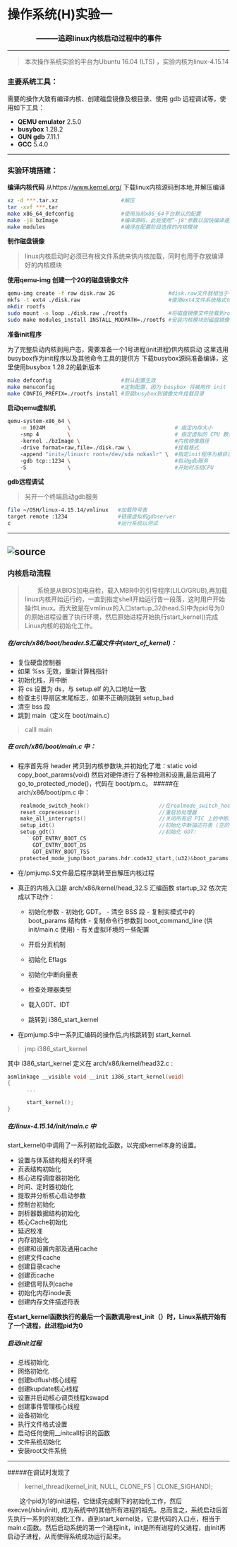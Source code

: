 # 操作系统(H)实验一
### &emsp;&emsp;&emsp;&emsp;———追踪linux内核启动过程中的事件


-------------------


>本次操作系统实验的平台为Ubuntu 16.04 (LTS) ，实验内核为linux-4.15.14


### 主要系统工具：
需要的操作大致有编译内核、创建磁盘镜像及根目录、使用 gdb 远程调试等，使用如下工具：
 
- **QEMU emulator**  2.5.0
- **busybox**              1.28.2
- **GUN gdb**              7.11.1
- **GCC**                      5.4.0

----------------------
### 实验环境搭建：

**编译内核代码**
从https://www.kernel.org/ 下载linux内核源码到本地,并解压编译
```bash
xz -d ***.tar.xz                    #解压
tar -xvf ***.tar
make x86_64_defconfig               #使用当前x86_64平台默认的配置
make -j8 bzImage                    #编译源码，此处使用“-j8"参数以加快编译速度
make modules                        #编译在配置阶段选择的内核模块
```
**制作磁盘镜像**
>linux内核启动时必须已有根文件系统来供内核加载，同时也用于存放编译好的内核模块

**使用qemu-img 创建一个2G的磁盘镜像文件**
```bash
qemu-img create -f raw disk.raw 2G                 #disk.raw文件就相当于一块磁盘
mkfs -t ext4 ./disk.raw                            #使用ext4文件系统格式化虚拟盘
mkdir rootfs 
sudo mount -o loop ./disk.raw ./rootfs             #将磁盘镜像文件挂载到rootfs目录上
sudo make modules_install INSTALL_MODPATH=./rootfs #安装内核模块到磁盘镜像中
```


**准备init程序**

为了完整启动内核到用户态，需要准备一个1号进程(init进程)供内核启动
这里选用busybox作为init程序以及其他命令工具的提供方
下载busybox源码准备编译，这里使用busybox 1.28.2的最新版本
```bash
make defconfig                      #默认配置生效
make menuconfig                     #定制配置，因为 busybox 将被用作 init 程序，而且磁盘镜像中没有任何其它库，所以busybox 需要被静态编译成一个独立、无依赖的可执行文件，以免运行时发生链接错误。
make CONFIG_PREFIX=./rootfs install #安装busybox到镜像文件挂载目录
```
**启动qemu虚拟机**
```bash
qemu-system-x86_64 \
    -m 1024M       \                                 # 指定内存大小
    -smp 4         \                                 # 指定虚拟的 CPU 数量
    -kernel ./bzImage \                              #内核映像路径
    -drive format=raw,file=./disk.raw \              #挂载格式
    -append "init=/linuxrc root=/dev/sda nokaslr" \  #指定init程序为根目录下linuxrc，这是一个软链接
    -gdb tcp::1234 \                                 #启动gdb服务
    -S             \                                 #开始时冻结CPU
```
**gdb远程调试**
>另开一个终端启动gdb服务
```bash
file ~/OSH/linux-4.15.14/vmlinux   #加载符号表
target remote :1234                #链接虚拟机gdbserver
c                                  #运行系统以测试
```



----------
![source](https://github.com/uniqueufo/OSH_test/blob/master/1.png)
----------
### 内核启动流程


>&emsp;&emsp;系统是从BIOS加电自检，载入MBR中的引导程序(LILO/GRUB),再加载linux内核开始运行的，一直到指定shell开始运行告一段落，这时用户开始操作Linux。而大致是在vmlinux的入口startup_32(head.S)中为pid号为0的原始进程设置了执行环境，然后原始进程开始执行start_kernel()完成Linux内核的初始化工作。


##### 在/arch/x86/boot/header.S汇编文件中(start_of_kernel)：


- 复位硬盘控制器
- 如果 %ss 无效，重新计算栈指针
-    初始化栈，开中断
-    将 cs 设置为 ds，与 setup.elf 的入口地址一致
-    检查主引导扇区末尾标志，如果不正确则跳到 setup_bad
-   清空 bss 段
-  跳到 main（定义在 boot/main.c）


>calll   main


##### 在 arch/x86/boot/main.c 中：


- 程序首先将 header 拷贝到内核参数块,并初始化了堆：static void copy_boot_params(void)
然后对硬件进行了各种检测和设置,最后调用了 go_to_protected_mode()，代码在 boot/pm.c。
#####在 arch/x86/boot/pm.c 中：

```cpp
    realmode_switch_hook()                      //在realmode_switch_hook() 中禁用了中断
    reset_coprecessor()                         //重启协处理器
    make_all_interrupts()                       //关闭所有旧 PIC 上的中断。其中的 io_delay 等待 I/O 操作完成。
    setup_idt()                                 //初始化中断描述符表 (空的)
    setup_gdt()                                 //初始化 GDT:
        GDT_ENTRY_BOOT_CS
        GDT_ENTRY_BOOT_DS
        GDT_ENTRY_BOOT_TSS
    protected_mode_jump(boot_params.hdr.code32_start,(u32)&boot_params + (ds() << 4)); //位于/arch/x86/boot/pmjump.S 
```
- 在/pmjump.S文件最后程序跳转至自解压内核过程
- 真正的内核入口是 arch/x86/kernel/head_32.S
汇编函数 startup_32 依次完成以下动作：
  - 初始化参数
        - 初始化 GDT。
        - 清空 BSS 段
        - 复制实模式中的 boot_params 结构体
        - 复制命令行参数到 boot_command_line (供 init/main.c 使用)
        - 有关虚拟环境的一些配置
   - 开启分页机制 
   - 初始化 Eflags

   - 初始化中断向量表
   - 检查处理器类型
   - 载入GDT、IDT
   - 跳转到 i386_start_kernel



- 在pmjump.S中一系列汇编码的操作后,内核跳转到 start_kernel.
>jmp i386_start_kernel

其中 i386_start_kernel 定义在 arch/x86/kernel/head32.c :
```cpp
asmlinkage __visible void __init i386_start_kernel(void)
{
      ...

      start_kernel();
}

```
##### 在/linux-4.15.14/init/main.c 中 

start_kernel()中调用了一系列初始化函数，以完成kernel本身的设置。
- 设置与体系结构相关的环境
- 页表结构初始化 
- 核心进程调度器初始化
- 时间、定时器初始化
- 提取并分析核心启动参数
- 控制台初始化
- 剖析器数据结构初始化
- 核心Cache初始化
- 延迟校准
- 内存初始化
- 创建和设置内部及通用cache
- 创建文件cache
- 创建目录cache
- 创建页cache
- 创建信号队列cache
- 初始化内存inode表
- 创建内存文件描述符表

**在start_kernel函数执行的最后一个函数调用rest_init（）时，Linux系统开始有了一个进程，此进程pid为0**



##### 启动init过程

- 总线初始化
- 网络初始化
-    创建bdflush核心线程
-    创建kupdate核心线程
-    设置并启动核心调页线程kswapd
-    创建事件管理核心线程
-    设备初始化
-    执行文件格式设置
-    启动任何使用__initcall标识的函数
-    文件系统初始化
-   安装root文件系统


--------------------------------------
#####在调试时发现了
>kernel_thread(kernel_init, NULL, CLONE_FS | CLONE_SIGHAND);

　　这个pid为1的init进程，它继续完成剩下的初始化工作，然后execve(/sbin/init), 成为系统中的其他所有进程的祖先。总而言之，系统启动后首先执行一系列的初始化工作，直到start_kernel处，它是代码的入口点，相当于main.c函数。然后启动系统的第一个进程init，init是所有进程的父进程，由init再启动子进程，从而使得系统成功运行起来。



